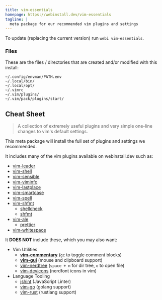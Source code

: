 ```yaml
---
title: vim-essentials
homepage: https://webinstall.dev/vim-essentials
tagline: |
  meta package for our recommended vim plugins and settings
---
```


To update (replacing the current version) run `webi vim-essentials`.

### Files

These are the files / directories that are created and/or modified with this
install:

```text
~/.config/envman/PATH.env
~/.local/bin/
~/.local/opt/
~/.vimrc
~/.vim/plugins/
~/.vim/pack/plugins/start/
```

## Cheat Sheet

> A collection of extremely useful plugins and very simple one-line changes to
> vim's default settings.

This meta package will install the full set of plugins and settings we
recommended.

It includes many of the vim plugins available on webinstall.dev such as:

- [vim-leader](/vim-leader)
- [vim-shell](/vim-shell)
- [vim-sensible](/vim-sensible)
- [vim-viminfo](/vim-viminfo)
- [vim-lastplace](/vim-lastplace)
- [vim-smartcase](/vim-smartcase)
- [vim-spell](/vim-spell)
- [vim-shfmt](/vim-shfmt)
  - [shellcheck](/shellcheck)
  - [shfmt](/shfmt)
- [vim-ale](/vim-ale)
  - [prettier](/prettier)
- [vim-whitespace](/vim-whitespace)

It **DOES NOT** include these, which you may also want:

- Vim Utilities
  - [**vim-commentary**](/vim-commentary) (`gc` to toggle comment blocks)
  - [**vim-gui**](/vim-gui) (mouse and clipboard support)
  - [vim-nerdtree](/vim-nerdtree) (`space + n` for dir tree, `o` to open file)
  - [vim-devicons](/vim-devicons) (nerdfont icons in vim)
- Language Tooling
  - [jshint](/jshint) (JavaScript Linter)
  - [vim-go](/vim-go) (golang support)
  - [vim-rust](/vim-rust) (rustlang support)
